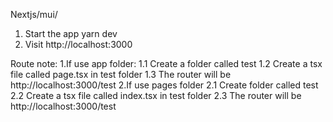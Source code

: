 Nextjs/mui/

1. Start the app
yarn dev
2. Visit http://localhost:3000

Route note:
1.If use app folder:
    1.1 Create a folder called test
    1.2 Create a tsx file called page.tsx in  test folder
    1.3 The router will be http://localhost:3000/test
2.If use pages folder
    2.1 Create folder called test
    2.2 Create a tsx file called index.tsx in test folder
    2.3 The router will be http://localhost:3000/test
